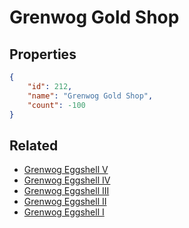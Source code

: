 # Grenwog Gold Shop

<no description available>

## Properties

```json
{
    "id": 212,
    "name": "Grenwog Gold Shop",
    "count": -100
}
```

## Related

- [Grenwog Eggshell V](../items/5474-grenwog-eggshell-v.md)
- [Grenwog Eggshell IV](../items/5475-grenwog-eggshell-iv.md)
- [Grenwog Eggshell III](../items/5476-grenwog-eggshell-iii.md)
- [Grenwog Eggshell II](../items/5477-grenwog-eggshell-ii.md)
- [Grenwog Eggshell I](../items/5478-grenwog-eggshell-i.md)

